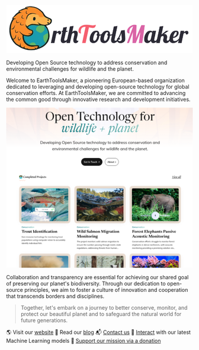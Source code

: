 ![EarthToolsMaker](../assets/images/etm-logo-text.png)

Developing Open Source technology to address conservation and environmental
challenges for wildlife and the planet.

Welcome to EarthToolsMaker, a pioneering European-based organization
dedicated to leveraging and developing open-source technology for
global conservation efforts. At EarthToolsMaker, we are committed to
advancing the common good through innovative research and development
initiatives.

[<img src="../assets/images/etm-website.png" />](https://www.earthtoolsmaker.org/)

Collaboration and transparency are essential for achieving our shared
goal of preserving our planet's biodiversity. Through our dedication to
open-source principles, we aim to foster a culture of innovation and
cooperation that transcends borders and disciplines.

> Together, let's embark on a journey to better conserve, monitor, and
> protect our beautiful planet and to safeguard the
> natural world for future generations.


🌎 Visit our [website](https://earthtoolsmaker.org)
🔎 Read our [blog](https://www.earthtoolsmaker.org/posts/)
📬 [Contact us](https://www.earthtoolsmaker.org/contact/)
🧠 [Interact](https://www.earthtoolsmaker.org/spaces/) with our latest Machine Learning models
👼 [Support our mission via a donation](https://www.earthtoolsmaker.org/donate/)

